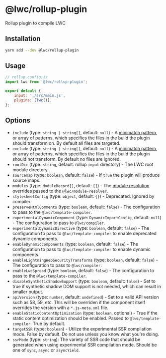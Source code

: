 # @lwc/rollup-plugin

Rollup plugin to compile LWC

## Installation

```sh
yarn add --dev @lwc/rollup-plugin
```

## Usage

```js
// rollup.config.js
import lwc from '@lwc/rollup-plugin';

export default {
    input: './src/main.js',
    plugins: [lwc()],
};
```

## Options

- `include` (type: `string | string[]`, default: `null`) - A [minimatch pattern](https://github.com/isaacs/minimatch), or array of patterns, which specifies the files in the build the plugin should transform on. By default all files are targeted.
- `exclude` (type: `string | string[]`, default: `null`) - A [minimatch pattern](https://github.com/isaacs/minimatch), or array of patterns, which specifies the files in the build the plugin should not transform. By default no files are ignored.
- `rootDir` (type: `string`, default: rollup `input` directory) - The LWC root module directory.
- `sourcemap` (type: `boolean`, default: `false`) - If `true` the plugin will produce source maps.
- `modules` (type: `ModuleRecord[]`, default: `[]`) - The [module resolution](https://lwc.dev/guide/es_modules#module-resolution) overrides passed to the `@lwc/module-resolver`.
- `stylesheetConfig` (type: `object`, default: `{}`) - Deprecated. Ignored by compiler.
- `preserveHtmlComments` (type: `boolean`, default: `false`) - The configuration to pass to the `@lwc/template-compiler`.
- `experimentalDynamicComponent` (type: `DynamicImportConfig`, default: `null`) - The configuration to pass to `@lwc/compiler`.
- `experimentalDynamicDirective` (type: `boolean`, default: `false`) - The configuration to pass to `@lwc/template-compiler` to enable deprecated dynamic components.
- `enableDynamicComponents` (type: `boolean`, default: `false`) - The configuration to pass to `@lwc/template-compiler` to enable dynamic components.
- `enableLightningWebSecurityTransforms` (type: `boolean`, default: `false`) - The configuration to pass to `@lwc/compiler`.
- `enableLwcSpread` (type: `boolean`, default: `false`) - The configuration to pass to the `@lwc/template-compiler`.
- `disableSyntheticShadowSupport` (type: `boolean`, default: `false`) - Set to true if synthetic shadow DOM support is not needed, which can result in smaller output.
- `apiVersion` (type: `number`, default: `undefined`) - Set to a valid API version such as 58, 59, etc. This will be overriden if the component itself overrides the version with a `*.js-meta.xml` file.
- `enableStaticContentOptimization` (type: `boolean`, optional) - True if the static content optimization should be enabled. Passed to `@lwc/template-compiler`. True by default.
- `targetSSR` (type: `boolean`) - Utilize the experimental SSR compilation mode. False by default. Do not use unless you know what you're doing.
- `ssrMode` (type: `string`): The variety of SSR code that should be generated when using experimental SSR compilation mode. Should be one of `sync`, `async` or `asyncYield`.
